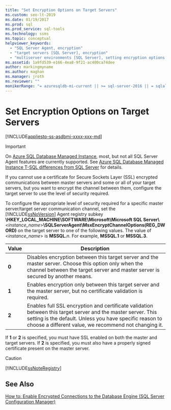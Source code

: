 ```yaml
---
title: "Set Encryption Options on Target Servers"
ms.custom: seo-lt-2019
ms.date: 01/19/2017
ms.prod: sql
ms.prod_service: sql-tools
ms.technology: ssms
ms.topic: conceptual
helpviewer_keywords: 
  - "SQL Server Agent, encryption"
  - "target servers [SQL Server], encryption"
  - "multiserver environments [SQL Server], setting encryption options on target servers"
ms.assetid: 1a9fd539-e166-4ea8-9f21-ac400ca74dee
author: markingmyname
ms.author: maghan
ms.manager: jroth
ms.reviewer: ""
monikerRange: "= azuresqldb-mi-current || >= sql-server-2016 || = sqlallproducts-allversions"
---
```

# Set Encryption Options on Target Servers
[!INCLUDE[appliesto-ss-asdbmi-xxxx-xxx-md](../../includes/appliesto-ss-asdbmi-xxxx-xxx-md.md)]

> [!IMPORTANT]  
> On [Azure SQL Database Managed Instance](https://docs.microsoft.com/azure/sql-database/sql-database-managed-instance), most, but not all SQL Server Agent features are currently supported. See [Azure SQL Database Managed Instance T-SQL differences from SQL Server](https://docs.microsoft.com/azure/sql-database/sql-database-managed-instance-transact-sql-information#sql-server-agent) for details.

If you cannot use a certificate for Secure Sockets Layer (SSL) encrypted communications between master servers and some or all of your target servers, but you want to encrypt the channel between them, configure the target server to use the level of security required.  
  
To configure the appropriate level of security required for a specific master server/target server communication channel, set the [!INCLUDE[ssNoVersion](../../includes/ssnoversion-md.md)] Agent registry subkey **\HKEY_LOCAL_MACHINE\SOFTWARE\Microsoft\Microsoft SQL Server\\**\<*instance_name*>**\SQLServerAgent\MsxEncryptChannelOptions(REG_DWORD)** on the target server to one of the following values. The value of \<*instance_name*> is **MSSQL.**_n_. For example, **MSSQL.1** or **MSSQL.3**.  
  
|Value|Description|  
|---------|---------------|  
|**0**|Disables encryption between this target server and the master server. Choose this option only when the channel between the target server and master server is secured by another means.|  
|**1**|Enables encryption only between this target server and the master server, but no certificate validation is required.|  
|**2**|Enables full SSL encryption and certificate validation between this target server and the master server. This setting is the default. Unless you have specific reason to choose a different value, we recommend not changing it.|  
  
If **1** or **2** is specified, you must have SSL enabled on both the master and target servers. If **2** is specified, you must also have a properly signed certificate present on the master server.  
  
> [!CAUTION]  
> [!INCLUDE[ssNoteRegistry](../../includes/ssnoteregistry-md.md)]  
  
## See Also  
[How to: Enable Encrypted Connections to the Database Engine (SQL Server Configuration Manager)](https://msdn.microsoft.com/e1e55519-97ec-4404-81ef-881da3b42006)  
  
